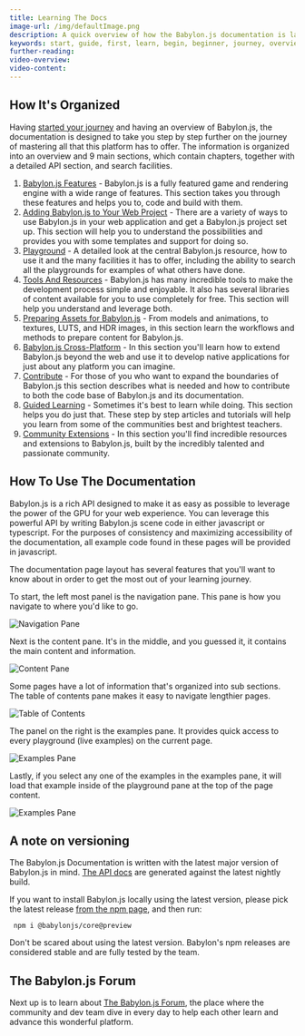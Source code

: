 ```yaml
---
title: Learning The Docs
image-url: /img/defaultImage.png
description: A quick overview of how the Babylon.js documentation is layed out.
keywords: start, guide, first, learn, begin, beginner, journey, overview, docs
further-reading:
video-overview:
video-content:
---
```


## How It's Organized

Having [started your journey](/journey) and having an overview of Babylon.js, the documentation is designed to take you step by step further on the journey of mastering all that this platform has to offer. The information is organized into an overview and 9 main sections, which contain chapters, together with a detailed API section, and search facilities.

1. [Babylon.js Features](/features) - Babylon.js is a fully featured game and rendering engine with a wide range of features. This section takes you through these features and helps you to, code and build with them.
2. [Adding Babylon.js to Your Web Project](/workflow) - There are a variety of ways to use Babylon.js in your web application and get a Babylon.js project set up. This section will help you to understand the possibilities and provides you with some templates and support for doing so.
3. [Playground](/playground) - A detailed look at the central Babylon.js resource, how to use it and the many facilities it has to offer, including the ability to search all the playgrounds for examples of what others have done.
4. [Tools And Resources](/toolsAndResources) - Babylon.js has many incredible tools to make the development process simple and enjoyable. It also has several libraries of content available for you to use completely for free. This section will help you understand and leverage both.
5. [Preparing Assets for Babylon.js](/preparingArtForBabylon) - From models and animations, to textures, LUTS, and HDR images, in this section learn the workflows and methods to prepare content for Babylon.js.
6. [Babylon.js Cross-Platform](/crossPlat) - In this section you'll learn how to extend Babylon.js beyond the web and use it to develop native applications for just about any platform you can imagine.
7. [Contribute](/contribute) - For those of you who want to expand the boundaries of Babylon.js this section describes what is needed and how to contribute to both the code base of Babylon.js and its documentation.
8. [Guided Learning](/guidedLearning) - Sometimes it's best to learn while doing. This section helps you do just that. These step by step articles and tutorials will help you learn from some of the communities best and brightest teachers.
9. [Community Extensions](/communityExtensions) - In this section you'll find incredible resources and extensions to Babylon.js, built by the incredibly talented and passionate community.

## How To Use The Documentation

Babylon.js is a rich API designed to make it as easy as possible to leverage the power of the GPU for your web experience. You can leverage this powerful API by writing Babylon.js scene code in either javascript or typescript. For the purposes of consistency and maximizing accessibility of the documentation, all example code found in these pages will be provided in javascript.

The documentation page layout has several features that you'll want to know about in order to get the most out of your learning journey.

To start, the left most panel is the navigation pane. This pane is how you navigate to where you'd like to go.

![Navigation Pane](/img/home/home1.jpg)

Next is the content pane. It's in the middle, and you guessed it, it contains the main content and information.

![Content Pane](/img/home/home2.jpg)

Some pages have a lot of information that's organized into sub sections. The table of contents pane makes it easy to navigate lengthier pages.

![Table of Contents](/img/home/home4.jpg)

The panel on the right is the examples pane. It provides quick access to every playground (live examples) on the current page.

![Examples Pane](/img/home/home3.jpg)

Lastly, if you select any one of the examples in the examples pane, it will load that example inside of the playground pane at the top of the page content.

![Examples Pane](/img/home/home5.jpg)

## A note on versioning

The Babylon.js Documentation is written with the latest major version of Babylon.js in mind. [The API docs](/typedoc) are generated against the latest nightly build.

If you want to install Babylon.js locally using the latest version, please pick the latest release [from the npm page](https://www.npmjs.com/package/@babylonjs/core), and then run:

```shell
 npm i @babylonjs/core@preview
```

Don't be scared about using the latest version. Babylon's npm releases are considered stable and are fully tested by the team.

## The Babylon.js Forum

Next up is to learn about [The Babylon.js Forum](/journey/forum), the place where the community and dev team dive in every day to help each other learn and advance this wonderful platform.
